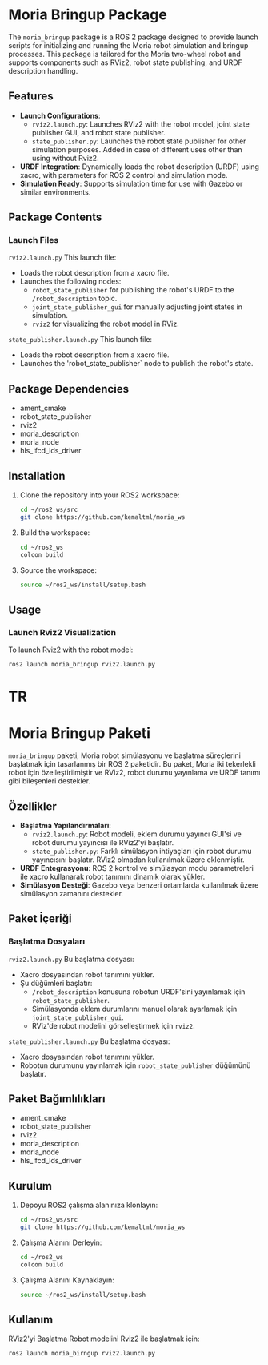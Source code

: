 # Moria Bringup Package

The `moria_bringup` package is a ROS 2 package designed to provide launch scripts for initializing and running the Moria robot simulation and bringup processes. This package is tailored for the Moria two-wheel robot and supports components such as RViz2, robot state publishing, and URDF description handling.

## Features

- **Launch Configurations**:
  - `rviz2.launch.py`: Launches RViz2 with the robot model, joint state publisher GUI, and robot state publisher.
  - `state_publisher.py`: Launches the robot state publisher for other simulation purposes. Added in case of different uses other than using without Rviz2.
- **URDF Integration**: Dynamically loads the robot description (URDF) using xacro, with parameters for ROS 2 control and simulation mode.
- **Simulation Ready**: Supports simulation time for use with Gazebo or similar environments.

## Package Contents

### Launch Files

`rviz2.launch.py`
This launch file:

- Loads the robot description from a xacro file.
- Launches the following nodes:
  - `robot_state_publisher` for publishing the robot's URDF to the `/robot_description` topic.
  - `joint_state_publisher_gui` for manually adjusting joint states in simulation.
  - `rviz2` for visualizing the robot model in RViz.

`state_publisher.launch.py`
This launch file:

- Loads the robot description from a xacro file.
- Launches the 'robot_state_publisher` node to publish the robot's state.

## Package Dependencies

- ament_cmake
- robot_state_publisher
- rviz2
- moria_description
- moria_node
- hls_lfcd_lds_driver

## Installation

1. Clone the repository into your ROS2 workspace:
   
   ```bash
   cd ~/ros2_ws/src
   git clone https://github.com/kemaltml/moria_ws
   ```

2. Build the workspace:
   
   ```bash
   cd ~/ros2_ws
   colcon build
   ```

3. Source the workspace:
   
   ```bash
   source ~/ros2_ws/install/setup.bash
   ```

## Usage

### Launch Rviz2 Visualization

To launch Rviz2 with the robot model:

```bash
ros2 launch moria_bringup rviz2.launch.py
```

# TR

# Moria Bringup Paketi

`moria_bringup` paketi, Moria robot simülasyonu ve başlatma süreçlerini başlatmak için tasarlanmış bir ROS 2 paketidir. Bu paket, Moria iki tekerlekli robot için özelleştirilmiştir ve RViz2, robot durumu yayınlama ve URDF tanımı gibi bileşenleri destekler.

## Özellikler

- **Başlatma Yapılandırmaları**:
  - `rviz2.launch.py`: Robot modeli, eklem durumu yayıncı GUI'si ve robot durumu yayıncısı ile RViz2'yi başlatır.
  - `state_publisher.py`: Farklı simülasyon ihtiyaçları için robot durumu yayıncısını başlatır. RViz2 olmadan kullanılmak üzere eklenmiştir.
- **URDF Entegrasyonu**: ROS 2 kontrol ve simülasyon modu parametreleri ile xacro kullanarak robot tanımını dinamik olarak yükler.
- **Simülasyon Desteği**: Gazebo veya benzeri ortamlarda kullanılmak üzere simülasyon zamanını destekler.

## Paket İçeriği

### Başlatma Dosyaları

`rviz2.launch.py`
Bu başlatma dosyası:

- Xacro dosyasından robot tanımını yükler.
- Şu düğümleri başlatır:
  - `/robot_description` konusuna robotun URDF'sini yayınlamak için `robot_state_publisher`.
  - Simülasyonda eklem durumlarını manuel olarak ayarlamak için `joint_state_publisher_gui`.
  - RViz'de robot modelini görselleştirmek için `rviz2`.

`state_publisher.launch.py`
Bu başlatma dosyası:

- Xacro dosyasından robot tanımını yükler.
- Robotun durumunu yayınlamak için `robot_state_publisher` düğümünü başlatır.

## Paket Bağımlılıkları

- ament_cmake
- robot_state_publisher
- rviz2
- moria_description
- moria_node
- hls_lfcd_lds_driver

## Kurulum

1. Depoyu ROS2 çalışma alanınıza klonlayın:
   
   ```bash
   cd ~/ros2_ws/src
   git clone https://github.com/kemaltml/moria_ws
   ```
2. Çalışma Alanını Derleyin:
   
   ```bash
   cd ~/ros2_ws
   colcon build
   ```
3. Çalışma Alanını Kaynaklayın:
   
   ```bash
   source ~/ros2_ws/install/setup.bash
   ```

## Kullanım

RViz2'yi Başlatma
Robot modelini Rviz2 ile başlatmak için:

```bash
ros2 launch moria_birngup rviz2.launch.py
```
